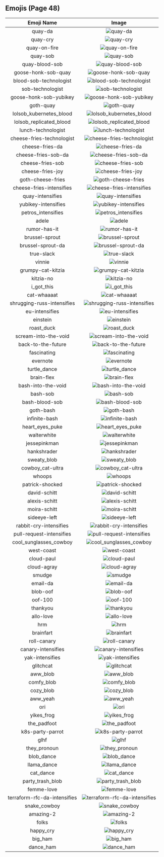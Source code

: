 
## Emojis (Page 48)
|Emoji Name|Image|
| :-: | :-: |
|quay-da| ![quay-da](/output/quay-da.png)|
|quay-cry| ![quay-cry](/output/quay-cry.png)|
|quay-on-fire| ![quay-on-fire](/output/quay-on-fire.gif)|
|quay-sob| ![quay-sob](/output/quay-sob.png)|
|quay-blood-sob| ![quay-blood-sob](/output/quay-blood-sob.png)|
|goose-honk-sob-quay| ![goose-honk-sob-quay](/output/goose-honk-sob-quay.png)|
|blood-sob-technologist| ![blood-sob-technologist](/output/blood-sob-technologist.png)|
|sob-technologist| ![sob-technologist](/output/sob-technologist.png)|
|goose-honk-sob-yubikey| ![goose-honk-sob-yubikey](/output/goose-honk-sob-yubikey.png)|
|goth-quay| ![goth-quay](/output/goth-quay.png)|
|lolsob_kubernetes_blood| ![lolsob_kubernetes_blood](/output/lolsob_kubernetes_blood.png)|
|lolsob_replicated_blood| ![lolsob_replicated_blood](/output/lolsob_replicated_blood.png)|
|lunch-technologist| ![lunch-technologist](/output/lunch-technologist.png)|
|cheese-fries-technologist| ![cheese-fries-technologist](/output/cheese-fries-technologist.png)|
|cheese-fries-da| ![cheese-fries-da](/output/cheese-fries-da.png)|
|cheese-fries-sob-da| ![cheese-fries-sob-da](/output/cheese-fries-sob-da.png)|
|cheese-fries-sob| ![cheese-fries-sob](/output/cheese-fries-sob.png)|
|cheese-fries-joy| ![cheese-fries-joy](/output/cheese-fries-joy.png)|
|goth-cheese-fries| ![goth-cheese-fries](/output/goth-cheese-fries.png)|
|cheese-fries-intensifies| ![cheese-fries-intensifies](/output/cheese-fries-intensifies.gif)|
|quay-intensifies| ![quay-intensifies](/output/quay-intensifies.gif)|
|yubikey-intensifies| ![yubikey-intensifies](/output/yubikey-intensifies.gif)|
|petros_intensifies| ![petros_intensifies](/output/petros_intensifies.gif)|
|adele| ![adele](/output/adele.jpg)|
|rumor-has-it| ![rumor-has-it](/output/rumor-has-it)|
|brussel-sprout| ![brussel-sprout](/output/brussel-sprout.png)|
|brussel-sprout-da| ![brussel-sprout-da](/output/brussel-sprout-da.png)|
|true-slack| ![true-slack](/output/true-slack.png)|
|vinnie| ![vinnie](/output/vinnie.png)|
|grumpy-cat-kitzia| ![grumpy-cat-kitzia](/output/grumpy-cat-kitzia.jpg)|
|kitzia-no| ![kitzia-no](/output/kitzia-no.png)|
|i_got_this| ![i_got_this](/output/i_got_this.jpg)|
|cat-whaaaat| ![cat-whaaaat](/output/cat-whaaaat.png)|
|shrugging-russ-intensifies| ![shrugging-russ-intensifies](/output/shrugging-russ-intensifies.gif)|
|eu-intensifies| ![eu-intensifies](/output/eu-intensifies.gif)|
|einstein| ![einstein](/output/einstein.jpg)|
|roast_duck| ![roast_duck](/output/roast_duck.png)|
|scream-into-the-void| ![scream-into-the-void](/output/scream-into-the-void.gif)|
|back-to-the-future| ![back-to-the-future](/output/back-to-the-future.png)|
|fascinating| ![fascinating](/output/fascinating.jpg)|
|evernote| ![evernote](/output/evernote.png)|
|turtle_dance| ![turtle_dance](/output/turtle_dance.gif)|
|brain-flex| ![brain-flex](/output/brain-flex.png)|
|bash-into-the-void| ![bash-into-the-void](/output/bash-into-the-void.gif)|
|bash-sob| ![bash-sob](/output/bash-sob.png)|
|bash-blood-sob| ![bash-blood-sob](/output/bash-blood-sob.png)|
|goth-bash| ![goth-bash](/output/goth-bash.png)|
|infinite-bash| ![infinite-bash](/output/infinite-bash.gif)|
|heart_eyes_puke| ![heart_eyes_puke](/output/heart_eyes_puke.png)|
|walterwhite| ![walterwhite](/output/walterwhite.png)|
|jessepinkman| ![jessepinkman](/output/jessepinkman.png)|
|hankshrader| ![hankshrader](/output/hankshrader.png)|
|sweaty_blob| ![sweaty_blob](/output/sweaty_blob.png)|
|cowboy_cat-ultra| ![cowboy_cat-ultra](/output/cowboy_cat-ultra.png)|
|whoops| ![whoops](/output/whoops.jpg)|
|patrick-shocked| ![patrick-shocked](/output/patrick-shocked.jpg)|
|david-schitt| ![david-schitt](/output/david-schitt.png)|
|alexis-schitt| ![alexis-schitt](/output/alexis-schitt.png)|
|moira-schitt| ![moira-schitt](/output/moira-schitt.png)|
|sideeye-left| ![sideeye-left](/output/sideeye-left.png)|
|rabbit-cry-intensifies| ![rabbit-cry-intensifies](/output/rabbit-cry-intensifies.gif)|
|pull-request-intensifies| ![pull-request-intensifies](/output/pull-request-intensifies.gif)|
|cool_sunglasses_cowboy| ![cool_sunglasses_cowboy](/output/cool_sunglasses_cowboy.png)|
|west-coast| ![west-coast](/output/west-coast.png)|
|cloud-paul| ![cloud-paul](/output/cloud-paul.png)|
|cloud-agray| ![cloud-agray](/output/cloud-agray)|
|smudge| ![smudge](/output/smudge.png)|
|email-da| ![email-da](/output/email-da.png)|
|blob-oof| ![blob-oof](/output/blob-oof.png)|
|oof-100| ![oof-100](/output/oof-100.png)|
|thankyou| ![thankyou](/output/thankyou.png)|
|allo-love| ![allo-love](/output/allo-love.gif)|
|hrm| ![hrm](/output/hrm.png)|
|brainfart| ![brainfart](/output/brainfart.gif)|
|roll-canary| ![roll-canary](/output/roll-canary.gif)|
|canary-intensifies| ![canary-intensifies](/output/canary-intensifies.gif)|
|yak-intensifies| ![yak-intensifies](/output/yak-intensifies.gif)|
|glitchcat| ![glitchcat](/output/glitchcat.gif)|
|aww_blob| ![aww_blob](/output/aww_blob.png)|
|comfy_blob| ![comfy_blob](/output/comfy_blob.png)|
|cozy_blob| ![cozy_blob](/output/cozy_blob)|
|aww_yeah| ![aww_yeah](/output/aww_yeah.gif)|
|ori| ![ori](/output/ori.jpg)|
|yikes_frog| ![yikes_frog](/output/yikes_frog.png)|
|the_padfoot| ![the_padfoot](/output/the_padfoot.png)|
|k8s-party-parrot| ![k8s-party-parrot](/output/k8s-party-parrot.gif)|
|glhf| ![glhf](/output/glhf.png)|
|they_pronoun| ![they_pronoun](/output/they_pronoun.png)|
|blob_dance| ![blob_dance](/output/blob_dance.gif)|
|llama_dance| ![llama_dance](/output/llama_dance.gif)|
|cat_dance| ![cat_dance](/output/cat_dance.gif)|
|party_trash_blob| ![party_trash_blob](/output/party_trash_blob.gif)|
|femme-love| ![femme-love](/output/femme-love.gif)|
|terraform-rfc-da-intensifies| ![terraform-rfc-da-intensifies](/output/terraform-rfc-da-intensifies.gif)|
|snake_cowboy| ![snake_cowboy](/output/snake_cowboy.png)|
|amazing-2| ![amazing-2](/output/amazing-2)|
|folks| ![folks](/output/folks.gif)|
|happy_cry| ![happy_cry](/output/happy_cry.png)|
|big_ham| ![big_ham](/output/big_ham.gif)|
|dance_ham| ![dance_ham](/output/dance_ham.gif)|